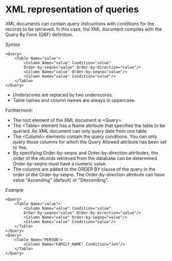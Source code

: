 # XML representation of queries

XML documents can contain query instructions with conditions for the records to be retrieved. In this case, the XML document complies with the Query By Form (QBF) definition.

*Syntax*

```language-xml
<Query>
    <Table Name="value">
        <Column Name="value" Condition="value"
        Order-by-seqno="value" Order-by-direction="value"/>
        <Column Name="value" Order-by-seqno="value"/>
        <Column Name="value" Condition="value"/>
    </Table>
</Query>
```

- Underscores are replaced by two underscores.
- Table names and column names are always in uppercase.

Furthermore:

- The root element of the XML document is \<Query>.
- The \<Table> element has a Name attribute that specifies the table to be queried. An XML document can only query data from one table.
- The \<Column> elements contain the query conditions. You can only query those columns for which the Query Allowed attribute has been set to Yes.
- By specifying Order-by-seqno and Order-by-direction attributes, the order of the records retrieved from the database can be determined. Order-by-seqno must have a numeric value.
- The columns are added to the ORDER BY clause of the query in the order of the Order-by-seqno. The Order-by-direction attribute can have value "Ascending" (default) or "Descending".

*Example*

```language-xml
<Query>
    <Table Name="value">
        <Column Name="value" Condition="value"
        Order-by-seqno="value" Order-by-direction="value"/>
        <Column Name="value" Order-by-seqno="value"/>
        <Column Name="value" Condition="value"/>
    </Table>
</Query>
<Query>
    <Table Name="PERSON">
        <Column Name="FAMILY_NAME" Condition="Jo%"/>
    </Table>
</Query>
```

 